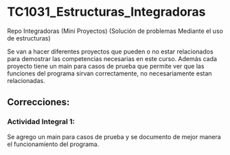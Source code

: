 # TC1031_Estructuras_Integradoras
Repo Integradoras (Mini Proyectos) (Solución de problemas Mediante el uso de estructuras)

Se van a hacer diferentes proyectos que pueden o no estar relacionados para demostrar las competencias necesarias en este curso. Además cada proyecto tiene un main para casos de prueba que permite ver que las funciones del programa sirvan correctamente, no necesariamente estan relacionadas.

## Correcciones:

### Actividad Integral 1:
Se agrego un main para casos de prueba y se documento de mejor manera el funcionamiento del programa.
